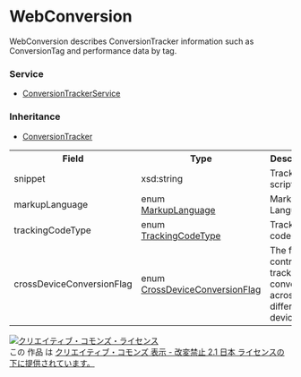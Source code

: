# WebConversion
WebConversion describes ConversionTracker information such as ConversionTag and performance data by tag.
### Service
+ [ConversionTrackerService](../services/ConversionTrackerService.md)

### Inheritance
+ [ConversionTracker](./ConversionTracker.md)
<table>
 <tr>
  <th>Field</th>
  <th>Type</th>
  <th>Description</th>
  <th>response</th>
  <th>add</th>
  <th>set</th>
 </tr>
 <tr>
  <td>snippet</td>
  <td>xsd:string</td>
  <td>Tracking script.</td>
  <td>yes</td>
  <td>Ignore</td>
  <td>Ignore</td>
 </tr>
 <tr>
  <td>markupLanguage</td>
  <td>enum<br><a href="../data/MarkupLanguage.md">MarkupLanguage</a></td>
  <td>Markup Language.</td>
  <td>yes</td>
  <td>Requirement</td>
  <td>Optional<br>Updatable</td>
 </tr>
 <tr>
  <td>trackingCodeType</td>
  <td>enum<br><a href="./TrackingCodeType.md">TrackingCodeType</a></td>
  <td>Tracking code type.</td>
  <td>yes</td>
  <td>Requirement</td>
  <td>Optional<br>Updatable</td>
 </tr>
 <tr>
  <td>crossDeviceConversionFlag</td>
  <td>enum<br><a href="./CrossDeviceConversionFlag.md">CrossDeviceConversionFlag</a></td>
  <td>The flag to control tracking conversions across different devices.</td>
  <td>yes</td>
  <td>Optional<br>※default:FALSE</td>
  <td>Optional</td>
 </tr>
</table>

<a rel="license" href="http://creativecommons.org/licenses/by-nd/2.1/jp/"><img alt="クリエイティブ・コモンズ・ライセンス" style="border-width:0" src="https://i.creativecommons.org/l/by-nd/2.1/jp/88x31.png" /></a><br />この 作品 は <a rel="license" href="http://creativecommons.org/licenses/by-nd/2.1/jp/">クリエイティブ・コモンズ 表示 - 改変禁止 2.1 日本 ライセンスの下に提供されています。</a>
